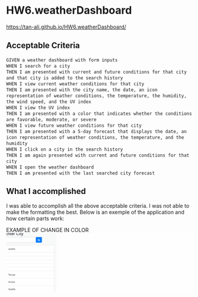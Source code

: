 # HW6.weatherDashboard

https://tan-ali.github.io/HW6.weatherDashboard/

## Acceptable Criteria
```
GIVEN a weather dashboard with form inputs
WHEN I search for a city
THEN I am presented with current and future conditions for that city and that city is added to the search history
WHEN I view current weather conditions for that city
THEN I am presented with the city name, the date, an icon representation of weather conditions, the temperature, the humidity, the wind speed, and the UV index
WHEN I view the UV index
THEN I am presented with a color that indicates whether the conditions are favorable, moderate, or severe
WHEN I view future weather conditions for that city
THEN I am presented with a 5-day forecast that displays the date, an icon representation of weather conditions, the temperature, and the humidity
WHEN I click on a city in the search history
THEN I am again presented with current and future conditions for that city
WHEN I open the weather dashboard
THEN I am presented with the last searched city forecast

```

## What I accomplished

I was able to accomplish all the above acceptable criteria.  I was not able to make the formatting the best.  Below is an exemple of the application and how certain parts work:

EXAMPLE OF CHANGE IN COLOR
![example](assets/Example.gif)


